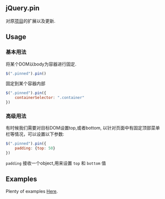 ## jQuery.pin

对原[项目](https://github.com/webpop/jquery.pin)的扩展以及更新.

## Usage

### 基本用法

将某个DOM以body为容器进行固定.

```javascript
$(".pinned").pin()
```

固定到某个容器内部

```javascript
$(".pinned").pin({
    containerSelector: ".container"
})
```

### 高级用法

有时候我们需要对目标DOM设置top,或者bottom, 以针对页面中有固定顶部菜单栏等情况，可以设置以下参数:

```javascript
$(".pinned").pin({
    padding: {top: 50}
})
```

`padding` 接收一个object,用来设置 `top` 和 `bottom` 值

## Examples

Plenty of examples [Here](http://webpop.github.com/jquery.pin/).
